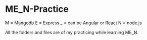 # ME_N-Practice
M = Mangodb
E = Express
_ = can be Angular or React
N = node.js

All the folders and files are of my practicing while learning ME_N.